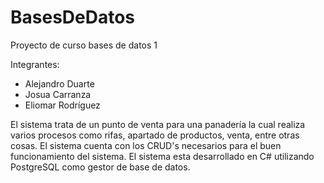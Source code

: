 # BasesDeDatos
Proyecto de curso bases de datos 1

Integrantes:

- Alejandro Duarte
- Josua Carranza
- Eliomar Rodríguez

El sistema trata de un punto de venta para una panadería la cual realiza varios procesos como rifas, apartado de productos, 
venta, entre otras cosas. El sistema cuenta con los CRUD's necesarios para el buen funcionamiento del sistema.
El sistema esta desarrollado en C# utilizando PostgreSQL como gestor de base de datos.
